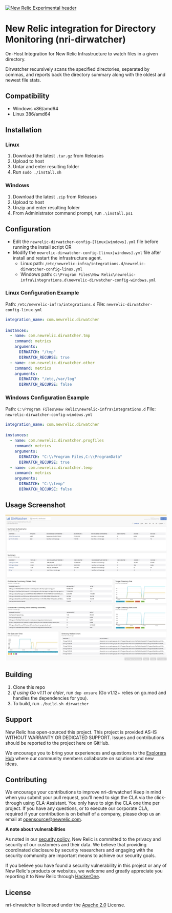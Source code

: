 [![New Relic Experimental header](https://github.com/newrelic/opensource-website/raw/master/src/images/categories/Experimental.png)](https://opensource.newrelic.com/oss-category/#new-relic-experimental)

# New Relic integration for Directory Monitoring (nri-dirwatcher)

On-Host Integration for New Relic Infrastructure to watch files in a given directory.

Dirwatcher recursively scans the specified directories, separated by commas, and reports back the directory summary along with the oldest and newest file stats.

## Compatibility

* Windows x86/amd64
* Linux 386/amd64

## Installation

### Linux

1. Download the latest `.tar.gz` from Releases
2. Upload to host
3. Untar and enter resulting folder
4. Run `sudo ./install.sh`

### Windows

1. Download the latest `.zip` from Releases
2. Upload to host
3. Unzip and enter resulting folder
4. From Administrator command prompt, run `.\install.ps1`

## Configuration

* Edit the `newrelic-dirwatcher-config-[linux|windows].yml` file before running the install script
OR
* Modify the `newrelic-dirwatcher-config-[linux|windows].yml` file after install and restart the infrastructure agent.
  * Linux path: `/etc/newrelic-infra/integrations.d/newrelic-dirwatcher-config-linux.yml`
  * Windows path: `C:\Program Files\New Relic\newrelic-infra\integrations.d\newrelic-dirwatcher-config-windows.yml`

### Linux Configuration Example

Path: `/etc/newrelic-infra/integrations.d`
File: `newrelic-dirwatcher-config-linux.yml`

```yaml
integration_name: com.newrelic.dirwatcher

instances:
  - name: com.newrelic.dirwatcher.tmp
    command: metrics
    arguments:
      DIRWATCH: "/tmp"
      DIRWATCH_RECURSE: true
  - name: com.newrelic.dirwatcher.other
    command: metrics
    arguments:
      DIRWATCH: "/etc,/var/log"
      DIRWATCH_RECURSE: false
```

### Windows Configuration Example

Path: `C:\Program Files\New Relic\newrelic-infra\integrations.d`
File: `newrelic-dirwatcher-config-windows.yml`

```yaml
integration_name: com.newrelic.dirwatcher

instances:
  - name: com.newrelic.dirwatcher.progfiles
    command: metrics
    arguments:
      DIRWATCH: "C:\\Program Files,C:\\ProgramData"
      DIRWATCH_RECURSE: true
  - name: com.newrelic.dirwatcher.temp
    command: metrics
    arguments:
      DIRWATCH: "C:\\temp"
      DIRWATCH_RECURSE: false
```

## Usage Screenshot

![dirwatcher-screenshot](./etc/nri-dirwatcher-screenshot.jpg)

## Building

1. Clone this repo
2. _If using Go v1.11 or older_, run `dep ensure` (Go v1.12+ relies on go.mod and handles the dependencies for you).
3. To build, run `./build.sh dirwatcher`

## Support

New Relic has open-sourced this project. This project is provided AS-IS WITHOUT WARRANTY OR DEDICATED SUPPORT. Issues and contributions should be reported to the project here on GitHub.

We encourage you to bring your experiences and questions to the [Explorers Hub](https://discuss.newrelic.com) where our community members collaborate on solutions and new ideas.

## Contributing

We encourage your contributions to improve nri-dirwatcher! Keep in mind when you submit your pull request, you'll need to sign the CLA via the click-through using CLA-Assistant. You only have to sign the CLA one time per project. If you have any questions, or to execute our corporate CLA, required if your contribution is on behalf of a company, please drop us an email at opensource@newrelic.com.

**A note about vulnerabilities**

As noted in our [security policy](../../security/policy), New Relic is committed to the privacy and security of our customers and their data. We believe that providing coordinated disclosure by security researchers and engaging with the security community are important means to achieve our security goals.

If you believe you have found a security vulnerability in this project or any of New Relic's products or websites, we welcome and greatly appreciate you reporting it to New Relic through [HackerOne](https://hackerone.com/newrelic).

## License

nri-dirwatcher is licensed under the [Apache 2.0](http://apache.org/licenses/LICENSE-2.0.txt) License.

